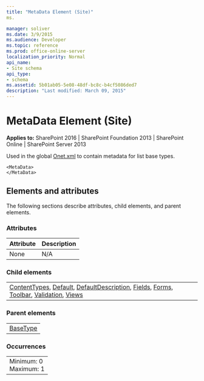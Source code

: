 ```yaml
---
title: "MetaData Element (Site)"
ms.

manager: soliver
ms.date: 3/9/2015
ms.audience: Developer
ms.topic: reference
ms.prod: office-online-server
localization_priority: Normal
api_name:
- Site schema
api_type:
- schema
ms.assetid: 5b01ab05-5e08-48df-bc8c-b4cf5086ded7
description: "Last modified: March 09, 2015"
---
```


# MetaData Element (Site)

 
  
 **Applies to:** SharePoint 2016 | SharePoint Foundation 2013 | SharePoint Online | SharePoint Server 2013
  
Used in the global [Onet.xml](http://msdn.microsoft.com/library/b99d6657-d9ae-4135-a43c-c58cdfcdc6c1%28Office.15%29.aspx) to contain metadata for list base types. 
  
```
<MetaData>
</MetaData>
```

## Elements and attributes

The following sections describe attributes, child elements, and parent elements.

### Attributes

|**Attribute**|**Description**|
|:-----|:-----|
|None  <br/> |N/A  <br/> |
   
### Child elements

||
|:-----|
|[ContentTypes](../../collaborative-application-markup-language-caml-schemas/list-schema/contenttypes-element-list.md), [Default](../../collaborative-application-markup-language-caml-schemas/list-schema/default-element-listform.md), [DefaultDescription](../../collaborative-application-markup-language-caml-schemas/list-schema/defaultdescription-element-list.md), [Fields](../../collaborative-application-markup-language-caml-schemas/list-schema/fields-element-list.md), [Forms](../../collaborative-application-markup-language-caml-schemas/list-schema/forms-element-list.md), [Toolbar](../../collaborative-application-markup-language-caml-schemas/list-schema/toolbar-element-list.md), [Validation](../../collaborative-application-markup-language-caml-schemas/list-schema/validation-element-list.md), [Views](../../collaborative-application-markup-language-caml-schemas/list-schema/views-element-list.md)|
   
### Parent elements

||
|:-----|
|[BaseType](basetype-element-site.md)|
   
### Occurrences

||
|:-----|
|Minimum: 0  <br/> Maximum: 1  <br/> |
   

